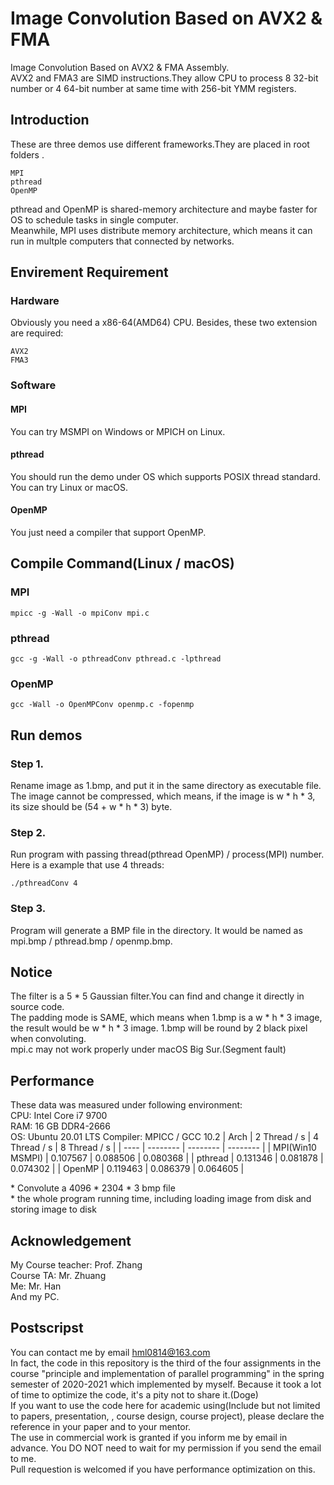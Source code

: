 # Image Convolution Based on AVX2 & FMA
Image Convolution Based on AVX2 &amp; FMA Assembly.  
AVX2 and FMA3 are SIMD instructions.They allow CPU to process 8 32-bit number or 4 64-bit number at same time with 256-bit YMM registers.
## Introduction
These are three demos use different frameworks.They are placed in root folders .  

    MPI
    pthread
    OpenMP

pthread and OpenMP is shared-memory architecture and maybe faster for OS to schedule tasks in single computer.  
Meanwhile, MPI uses distribute memory architecture, which means it can run in multple computers that connected by networks.
## Envirement Requirement
### Hardware
Obviously you need a x86-64(AMD64) CPU. Besides, these two extension are required:

    AVX2
    FMA3

### Software
#### MPI
You can try MSMPI on Windows or MPICH on Linux.
#### pthread
You should run the demo under OS which supports POSIX thread standard. You can try Linux or macOS.
#### OpenMP
You just need a compiler that support OpenMP.

## Compile Command(Linux / macOS)
### MPI
```
mpicc -g -Wall -o mpiConv mpi.c 
```
### pthread
```
gcc -g -Wall -o pthreadConv pthread.c -lpthread
```
### OpenMP
```
gcc -Wall -o OpenMPConv openmp.c -fopenmp
```
## Run demos
### Step 1.  
Rename image as 1.bmp, and put it in the same directory as executable file. The image cannot be compressed, which means, if the image is w * h * 3, its size should be (54 + w * h * 3) byte.  

### Step 2.
Run program with passing thread(pthread OpenMP) / process(MPI) number. Here is a example that use 4 threads:  
```
./pthreadConv 4
```
### Step 3.
Program will generate a BMP file in the directory. It would be named as mpi.bmp / pthread.bmp / openmp.bmp.
## Notice
The filter is a 5 * 5 Gaussian filter.You can find and change it directly in source code.  
The padding mode is SAME, which means when 1.bmp is a w * h * 3 image, the result would be w * h * 3 image. 1.bmp will be round by 2 black pixel when convoluting.  
mpi.c may not work properly under macOS Big Sur.(Segment fault)
## Performance
These data was measured under following environment:  
CPU: Intel Core i7 9700  
RAM: 16 GB DDR4-2666  
OS: Ubuntu 20.01 LTS
Compiler: MPICC / GCC 10.2
| Arch | 2 Thread / s | 4 Thread / s | 8 Thread / s |
| ---- | -------- | -------- | -------- |
| MPI(Win10 MSMPI) | 0.107567 | 0.088506 | 0.080368 |
| pthread | 0.131346 | 0.081878 | 0.074302 |
| OpenMP | 0.119463 | 0.086379 | 0.064605 |

\* Convolute a 4096 * 2304 * 3 bmp file   
\* the whole program running time, including loading image from disk and storing image to disk
## Acknowledgement
My Course teacher: Prof. Zhang  
Course TA: Mr. Zhuang  
Me: Mr. Han  
And my PC.
## Postscripst
You can contact me by email hml0814@163.com   
In fact, the code in this repository is the third of the four assignments in the course "principle and implementation of parallel programming" in the spring semester of 2020-2021 which implemented by myself. Because it took a lot of time to optimize the code, it's a pity not to share it.(Doge)  
If you want to use the code here for academic using(Include but not limited to papers, presentation, , course design, course project), please declare the reference in your paper and to your mentor.   
The use in commercial work is granted if you inform me by email in advance. You DO NOT need to wait for my permission if you send the email to me.  
Pull requestion is welcomed if you have performance optimization on this.    
